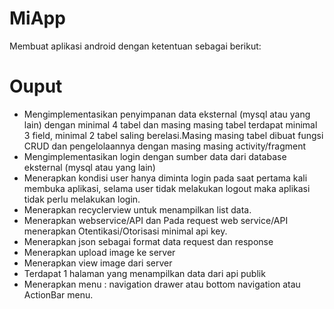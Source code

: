 # MiApp
Membuat aplikasi android dengan ketentuan sebagai berikut:

# Ouput

<ul>

  <li>Mengimplementasikan penyimpanan data eksternal (mysql atau yang lain) dengan minimal 4 tabel dan masing masing tabel terdapat minimal 3 field, minimal 2 tabel saling berelasi.Masing masing tabel dibuat fungsi CRUD dan pengelolaannya dengan masing masing activity/fragment</li>

  <li>Mengimplementasikan login dengan sumber data dari database eksternal (mysql atau yang lain)</li>
  
  <li>Menerapkan kondisi user hanya diminta login pada saat pertama kali membuka aplikasi, selama user tidak melakukan logout maka aplikasi tidak perlu melakukan login.</li>
  
  <li>Menerapkan recyclerview untuk menampilkan list data.</li>
  
  <li>Menerapkan webservice/API dan Pada request web service/API menerapkan Otentikasi/Otorisasi minimal api key.</li>
  
  <li>Menerapkan json sebagai format data request dan response</li>
  
  <li>Menerapkan upload image ke server</li>
  
  <li>Menerapkan view image dari server</li>
  
  <li>Terdapat 1 halaman yang menampilkan data dari api publik</li>
  
  <li>Menerapkan menu : navigation drawer atau bottom navigation atau ActionBar menu.</li>

</ul>

